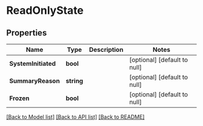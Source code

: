 # ReadOnlyState

## Properties
Name | Type | Description | Notes
------------ | ------------- | ------------- | -------------
**SystemInitiated** | **bool** |  | [optional] [default to null]
**SummaryReason** | **string** |  | [optional] [default to null]
**Frozen** | **bool** |  | [optional] [default to null]

[[Back to Model list]](../README.md#documentation-for-models) [[Back to API list]](../README.md#documentation-for-api-endpoints) [[Back to README]](../README.md)

